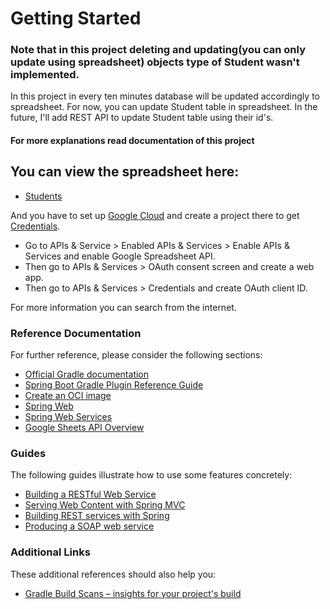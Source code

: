 # Getting Started

### Note that in this project deleting and updating(you can only update using spreadsheet) objects type of Student wasn't implemented.

In this project in every ten minutes database will be updated accordingly to spreadsheet.
For now, you can update Student table in spreadsheet. In the future, I'll add REST API to update Student table using
their id's.

#### For more explanations read documentation of this project

## You can view the spreadsheet here:

* [Students](https://docs.google.com/spreadsheets/d/12BLCE2P3WZHsY5XpbsxFhPxZD4J2ZAPRKnRJhVfJod8/edit#gid=0)

And you have to set up [Google Cloud](https://console.cloud.google.com/) and create a project there to
get [Credentials](src/main/resources/sheet_credentials.json).

* Go to APIs & Service > Enabled APIs & Services > Enable APIs & Services and enable Google Spreadsheet API.
* Then go to APIs & Services > OAuth consent screen and create a web app.
* Then go to APIs & Services > Credentials and create OAuth client ID.

For more information you can search from the internet.

### Reference Documentation

For further reference, please consider the following sections:

* [Official Gradle documentation](https://docs.gradle.org)
* [Spring Boot Gradle Plugin Reference Guide](https://docs.spring.io/spring-boot/docs/3.2.0-SNAPSHOT/gradle-plugin/reference/html/)
* [Create an OCI image](https://docs.spring.io/spring-boot/docs/3.2.0-SNAPSHOT/gradle-plugin/reference/html/#build-image)
* [Spring Web](https://docs.spring.io/spring-boot/docs/3.2.0-SNAPSHOT/reference/htmlsingle/index.html#web)
* [Spring Web Services](https://docs.spring.io/spring-boot/docs/3.2.0-SNAPSHOT/reference/htmlsingle/index.html#io.webservices)
* [Google Sheets API Overview](https://developers.google.com/sheets/api/guides/concepts)

### Guides

The following guides illustrate how to use some features concretely:

* [Building a RESTful Web Service](https://spring.io/guides/gs/rest-service/)
* [Serving Web Content with Spring MVC](https://spring.io/guides/gs/serving-web-content/)
* [Building REST services with Spring](https://spring.io/guides/tutorials/rest/)
* [Producing a SOAP web service](https://spring.io/guides/gs/producing-web-service/)

### Additional Links

These additional references should also help you:

* [Gradle Build Scans – insights for your project's build](https://scans.gradle.com#gradle)
